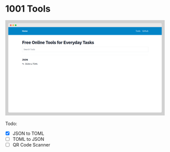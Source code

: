 # 1001 Tools

![screenshot.png](screenshot.png)

Todo:

- [x] JSON to TOML
- [ ] TOML to JSON
- [ ] QR Code Scanner
